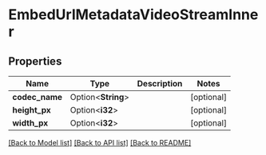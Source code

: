 # EmbedUrlMetadataVideoStreamInner

## Properties

Name | Type | Description | Notes
------------ | ------------- | ------------- | -------------
**codec_name** | Option<**String**> |  | [optional]
**height_px** | Option<**i32**> |  | [optional]
**width_px** | Option<**i32**> |  | [optional]

[[Back to Model list]](../README.md#documentation-for-models) [[Back to API list]](../README.md#documentation-for-api-endpoints) [[Back to README]](../README.md)


